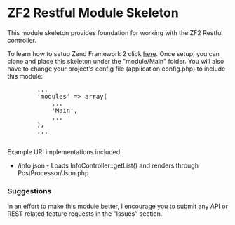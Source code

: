 <h1>ZF2 Restful Module Skeleton</h1>
<h4></h4>
<p>
	This module skeleton provides foundation for working with the ZF2 Restful controller.
</p>
<p>
	To learn how to setup Zend Framework 2 click 
	<a target="_blank" href="http://packages.zendframework.com/docs/latest/manual/en/zend.mvc.quick-start.html">here</a>. 
	Once setup, you can clone and place this skeleton under the "module/Main" folder.
	You will also have to change your project's config file (application.config.php) to include this module:
	<pre>
		...
		'modules' => array(
			...
			'Main',
			...
		),
		...
	</pre>
</p>
<p>
	Example URI implementations included:
	<ul>
		<li>/info.json - Loads InfoController::getList() and renders through PostProcessor/Json.php</li>
	</ul>
</p>
<h3>Suggestions</h3>
<p>
In an effort to make this module better, I encourage you to submit any API or REST related feature requests 
in the "Issues" section.
</p>